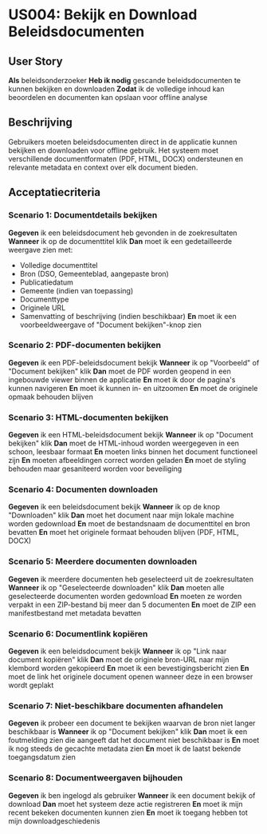 # US004: Bekijk en Download Beleidsdocumenten

## User Story

**Als** beleidsonderzoeker
**Heb ik nodig** gescande beleidsdocumenten te kunnen bekijken en downloaden
**Zodat** ik de volledige inhoud kan beoordelen en documenten kan opslaan voor offline analyse

## Beschrijving

Gebruikers moeten beleidsdocumenten direct in de applicatie kunnen bekijken en downloaden voor offline gebruik. Het systeem moet verschillende documentformaten (PDF, HTML, DOCX) ondersteunen en relevante metadata en context over elk document bieden.

## Acceptatiecriteria

### Scenario 1: Documentdetails bekijken

**Gegeven** ik een beleidsdocument heb gevonden in de zoekresultaten
**Wanneer** ik op de documenttitel klik
**Dan** moet ik een gedetailleerde weergave zien met:
- Volledige documenttitel
- Bron (DSO, Gemeenteblad, aangepaste bron)
- Publicatiedatum
- Gemeente (indien van toepassing)
- Documenttype
- Originele URL
- Samenvatting of beschrijving (indien beschikbaar)
**En** moet ik een voorbeeldweergave of "Document bekijken"-knop zien

### Scenario 2: PDF-documenten bekijken

**Gegeven** ik een PDF-beleidsdocument bekijk
**Wanneer** ik op "Voorbeeld" of "Document bekijken" klik
**Dan** moet de PDF worden geopend in een ingebouwde viewer binnen de applicatie
**En** moet ik door de pagina's kunnen navigeren
**En** moet ik kunnen in- en uitzoomen
**En** moet de originele opmaak behouden blijven

### Scenario 3: HTML-documenten bekijken

**Gegeven** ik een HTML-beleidsdocument bekijk
**Wanneer** ik op "Document bekijken" klik
**Dan** moet de HTML-inhoud worden weergegeven in een schoon, leesbaar formaat
**En** moeten links binnen het document functioneel zijn
**En** moeten afbeeldingen correct worden geladen
**En** moet de styling behouden maar gesaniteerd worden voor beveiliging

### Scenario 4: Documenten downloaden

**Gegeven** ik een beleidsdocument bekijk
**Wanneer** ik op de knop "Downloaden" klik
**Dan** moet het document naar mijn lokale machine worden gedownload
**En** moet de bestandsnaam de documenttitel en bron bevatten
**En** moet het originele formaat behouden blijven (PDF, HTML, DOCX)

### Scenario 5: Meerdere documenten downloaden

**Gegeven** ik meerdere documenten heb geselecteerd uit de zoekresultaten
**Wanneer** ik op "Geselecteerde downloaden" klik
**Dan** moeten alle geselecteerde documenten worden gedownload
**En** moeten ze worden verpakt in een ZIP-bestand bij meer dan 5 documenten
**En** moet de ZIP een manifestbestand met metadata bevatten

### Scenario 6: Documentlink kopiëren

**Gegeven** ik een beleidsdocument bekijk
**Wanneer** ik op "Link naar document kopiëren" klik
**Dan** moet de originele bron-URL naar mijn klembord worden gekopieerd
**En** moet ik een bevestigingsbericht zien
**En** moet de link het originele document openen wanneer deze in een browser wordt geplakt

### Scenario 7: Niet-beschikbare documenten afhandelen

**Gegeven** ik probeer een document te bekijken waarvan de bron niet langer beschikbaar is
**Wanneer** ik op "Document bekijken" klik
**Dan** moet ik een foutmelding zien die aangeeft dat het document niet beschikbaar is
**En** moet ik nog steeds de gecachte metadata zien
**En** moet ik de laatst bekende toegangsdatum zien

### Scenario 8: Documentweergaven bijhouden

**Gegeven** ik ben ingelogd als gebruiker
**Wanneer** ik een document bekijk of download
**Dan** moet het systeem deze actie registreren
**En** moet ik mijn recent bekeken documenten kunnen zien
**En** moet ik toegang hebben tot mijn downloadgeschiedenis
